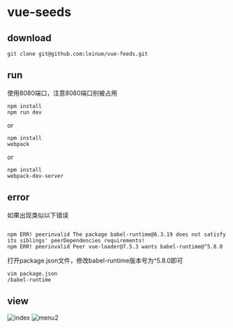 # vue-seeds

## download

``` shell
git clone git@github.com:leinue/vue-feeds.git
```
## run

使用8080端口，注意8080端口别被占用

``` shell
npm install
npm run dev
```
or

``` shell
npm install
webpack
```
or
``` shell
npm install
webpack-dev-server
```
## error

如果出现类似以下错误

``` shell

npm ERR! peerinvalid The package babel-runtime@6.3.19 does not satisfy its siblings' peerDependencies requirements!
npm ERR! peerinvalid Peer vue-loader@7.5.3 wants babel-runtime@^5.8.0

```

打开package.json文件，修改babel-runtime版本号为^5.8.0即可

``` shell
vim package.json
/babel-runtime
```

## view

![index][1]
![menu2][2]


  [1]: http://i67.tinypic.com/20kdl6p.png
  [2]: http://i64.tinypic.com/zajwz.png


